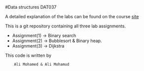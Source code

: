 #Data structures DAT037

A detailed explanation of the labs can be found on the course [site](http://www.cse.chalmers.se/edu/year/2016/course/DAT037_Datastrukturer/laborationer.html)

This is a git repository containing all three lab assignments.

* Assignment(1) -> Binary search
* Assignment(2) -> Bubblesort & Binary heap.
* Assignment(3) -> Dijkstra

This code is written by

		Ali Mohamed & Ali Mohamud

